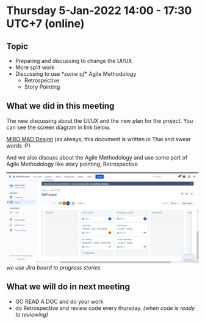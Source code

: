 # Thursday 5-Jan-2022 14:00 - 17:30 UTC+7 (online)

## Topic

- Preparing and discussing to change the UI/UX
- More split work
- Discussing to use \*_some of_\* Agile Methodology
  - Retrospective
  - Story Pointing

## What we did in this meeting

The new discussing about the UI/UX and the new plan for the project. You can see the screen diagram in link below.

[MIRO MAD Design](https://miro.com/app/board/uXjVP1SJvkc=/?share_link_id=151264190036) (as always, this document is written in Thai and swear words :P)

And we also discuss about the Agile Methodology and use some part of Agile Methodology like story pointing, Retrospective

![JiraBoard](./JiraBoard.png)
_we use Jira board to progress stories_

## What we will do in next meeting

- GO READ A DOC and do your work
- do Retrospective and review code every thursday. _(when code is ready to reviewing)_